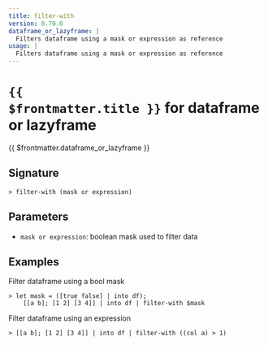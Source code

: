 ```yaml
---
title: filter-with
version: 0.70.0
dataframe_or_lazyframe: |
  Filters dataframe using a mask or expression as reference
usage: |
  Filters dataframe using a mask or expression as reference
---
```


# <code>{{ $frontmatter.title }}</code> for dataframe or lazyframe

<div class='command-title'>{{ $frontmatter.dataframe_or_lazyframe }}</div>

## Signature

```> filter-with (mask or expression)```

## Parameters

 -  `mask or expression`: boolean mask used to filter data

## Examples

Filter dataframe using a bool mask
```shell
> let mask = ([true false] | into df);
    [[a b]; [1 2] [3 4]] | into df | filter-with $mask
```

Filter dataframe using an expression
```shell
> [[a b]; [1 2] [3 4]] | into df | filter-with ((col a) > 1)
```
